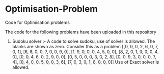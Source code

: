 # Optimisation-Problem
Code for Optimisation problems

The code for the following problems have been uploaded in this repository

1. Sudoku solver :- A code to solve sudoku, use of solver is allowed. The blanks are shown as zero.
Consider this as a problem
[[0, 0, 0, 2, 6, 0, 7, 0, 1],
 [6, 8, 0, 0, 7, 0, 0, 9, 0],
 [1, 9, 0, 0, 0, 4, 5, 0, 0],
 [8, 2, 0, 1, 0, 0, 0, 4, 0],
 [0, 0, 4, 6, 0, 2, 9, 0, 0],
 [0, 5, 0, 0, 0, 3, 0, 2, 8],
 [0, 0, 9, 3, 0, 0, 0, 7, 4],
 [0, 4, 0, 0, 5, 0, 0, 3, 6],
 [7, 0, 3, 0, 1, 8, 0, 0, 0]]
Use of Exact solver is allowed.


